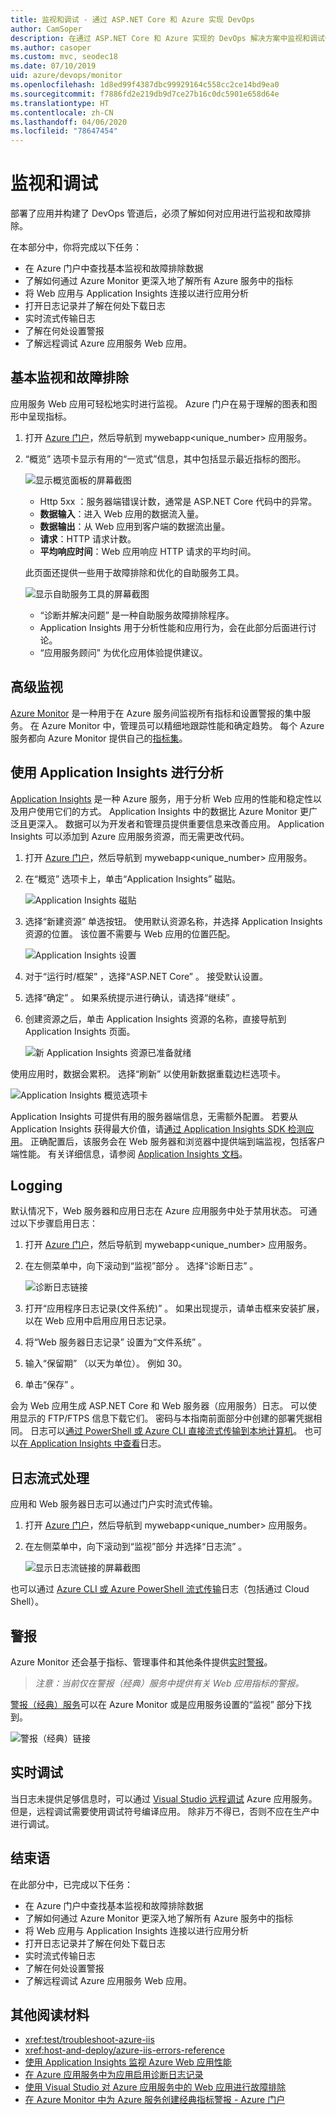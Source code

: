 ```yaml
---
title: 监视和调试 - 通过 ASP.NET Core 和 Azure 实现 DevOps
author: CamSoper
description: 在通过 ASP.NET Core 和 Azure 实现的 DevOps 解决方案中监视和调试代码
ms.author: casoper
ms.custom: mvc, seodec18
ms.date: 07/10/2019
uid: azure/devops/monitor
ms.openlocfilehash: 1d8ed99f4387dbc99929164c558cc2ce14bd9ea0
ms.sourcegitcommit: f7886fd2e219db9d7ce27b16c0dc5901e658d64e
ms.translationtype: HT
ms.contentlocale: zh-CN
ms.lasthandoff: 04/06/2020
ms.locfileid: "78647454"
---
```

# <a name="monitor-and-debug"></a>监视和调试

部署了应用并构建了 DevOps 管道后，必须了解如何对应用进行监视和故障排除。

在本部分中，你将完成以下任务：

* 在 Azure 门户中查找基本监视和故障排除数据
* 了解如何通过 Azure Monitor 更深入地了解所有 Azure 服务中的指标
* 将 Web 应用与 Application Insights 连接以进行应用分析
* 打开日志记录并了解在何处下载日志
* 实时流式传输日志
* 了解在何处设置警报
* 了解远程调试 Azure 应用服务 Web 应用。

## <a name="basic-monitoring-and-troubleshooting"></a>基本监视和故障排除

应用服务 Web 应用可轻松地实时进行监视。 Azure 门户在易于理解的图表和图形中呈现指标。

1. 打开 [Azure 门户](https://portal.azure.com)，然后导航到 mywebapp\<unique_number\>  应用服务。

1. “概览”  选项卡显示有用的“一览式”信息，其中包括显示最近指标的图形。

    ![显示概览面板的屏幕截图](./media/monitoring/overview.png)

    * Http 5xx  ：服务器端错误计数，通常是 ASP.NET Core 代码中的异常。
    * **数据输入**：进入 Web 应用的数据流入量。
    * **数据输出**：从 Web 应用到客户端的数据流出量。
    * **请求**：HTTP 请求计数。
    * **平均响应时间**：Web 应用响应 HTTP 请求的平均时间。

    此页面还提供一些用于故障排除和优化的自助服务工具。

    ![显示自助服务工具的屏幕截图](./media/monitoring/wizards.png)

    * “诊断并解决问题”  是一种自助服务故障排除程序。
    * Application Insights  用于分析性能和应用行为，会在此部分后面进行讨论。
    * “应用服务顾问”  为优化应用体验提供建议。

## <a name="advanced-monitoring"></a>高级监视

[Azure Monitor](/azure/monitoring-and-diagnostics/) 是一种用于在 Azure 服务间监视所有指标和设置警报的集中服务。 在 Azure Monitor 中，管理员可以精细地跟踪性能和确定趋势。 每个 Azure 服务都向 Azure Monitor 提供自己的[指标集](/azure/monitoring-and-diagnostics/monitoring-supported-metrics#microsoftwebsites-excluding-functions)。

## <a name="profile-with-application-insights"></a>使用 Application Insights 进行分析

[Application Insights](/azure/application-insights/app-insights-overview) 是一种 Azure 服务，用于分析 Web 应用的性能和稳定性以及用户使用它们的方式。 Application Insights 中的数据比 Azure Monitor 更广泛且更深入。 数据可以为开发者和管理员提供重要信息来改善应用。 Application Insights 可以添加到 Azure 应用服务资源，而无需更改代码。

1. 打开 [Azure 门户](https://portal.azure.com)，然后导航到 mywebapp\<unique_number\>  应用服务。
1. 在“概览”  选项卡上，单击“Application Insights”  磁贴。

    ![Application Insights 磁贴](./media/monitoring/app-insights.png)

1. 选择“新建资源”  单选按钮。 使用默认资源名称，并选择 Application Insights 资源的位置。 该位置不需要与 Web 应用的位置匹配。

    ![Application Insights 设置](./media/monitoring/new-app-insights.png)

1. 对于“运行时/框架”  ，选择“ASP.NET Core”  。 接受默认设置。
1. 选择“确定”  。 如果系统提示进行确认，请选择“继续”  。
1. 创建资源之后，单击 Application Insights 资源的名称，直接导航到 Application Insights 页面。

    ![新 Application Insights 资源已准备就绪](./media/monitoring/new-app-insights-done.png)

使用应用时，数据会累积。 选择“刷新”  以使用新数据重载边栏选项卡。

![Application Insights 概览选项卡](./media/monitoring/app-insights-overview.png)

Application Insights 可提供有用的服务器端信息，无需额外配置。 若要从 Application Insights 获得最大价值，请[通过 Application Insights SDK 检测应用](/azure/application-insights/app-insights-asp-net-core)。 正确配置后，该服务会在 Web 服务器和浏览器中提供端到端监视，包括客户端性能。 有关详细信息，请参阅 [Application Insights 文档](/azure/application-insights/app-insights-overview)。

## <a name="logging"></a>Logging

默认情况下，Web 服务器和应用日志在 Azure 应用服务中处于禁用状态。 可通过以下步骤启用日志：

1. 打开 [Azure 门户](https://portal.azure.com)，然后导航到 mywebapp\<unique_number\>  应用服务。
1. 在左侧菜单中，向下滚动到“监视”部分  。 选择“诊断日志”  。

    ![诊断日志链接](./media/monitoring/logging.png)

1. 打开“应用程序日志记录(文件系统)”  。 如果出现提示，请单击框来安装扩展，以在 Web 应用中启用应用日志记录。
1. 将“Web 服务器日志记录”  设置为“文件系统”  。
1. 输入“保留期”  （以天为单位）。 例如 30。
1. 单击“保存”  。

会为 Web 应用生成 ASP.NET Core 和 Web 服务器（应用服务）日志。 可以使用显示的 FTP/FTPS 信息下载它们。 密码与本指南前面部分中创建的部署凭据相同。 日志可以[通过 PowerShell 或 Azure CLI 直接流式传输到本地计算机](/azure/app-service/web-sites-enable-diagnostic-log#download)。 也可以[在 Application Insights 中查看](/azure/app-service/web-sites-enable-diagnostic-log#how-to-view-logs-in-application-insights)日志。

## <a name="log-streaming"></a>日志流式处理

应用和 Web 服务器日志可以通过门户实时流式传输。

1. 打开 [Azure 门户](https://portal.azure.com)，然后导航到 mywebapp\<unique_number\>  应用服务。
1. 在左侧菜单中，向下滚动到“监视”部分  并选择“日志流”  。

    ![显示日志流链接的屏幕截图](./media/monitoring/log-stream.png)

也可以通过 [Azure CLI 或 Azure PowerShell 流式传输](/azure/app-service/web-sites-enable-diagnostic-log#streamlogs)日志（包括通过 Cloud Shell）。

## <a name="alerts"></a>警报

Azure Monitor 还会基于指标、管理事件和其他条件提供[实时警报](/azure/monitoring-and-diagnostics/insights-alerts-portal)。

> *注意：当前仅在警报（经典）服务中提供有关 Web 应用指标的警报。*

[警报（经典）服务](/azure/monitoring-and-diagnostics/monitor-quick-resource-metric-alert-portal)可以在 Azure Monitor 或是应用服务设置的“监视”  部分下找到。

![警报（经典）链接](./media/monitoring/alerts.png)

## <a name="live-debugging"></a>实时调试

当日志未提供足够信息时，可以通过 [Visual Studio 远程调试](/azure/app-service/web-sites-dotnet-troubleshoot-visual-studio#remotedebug) Azure 应用服务。 但是，远程调试需要使用调试符号编译应用。 除非万不得已，否则不应在生产中进行调试。

## <a name="conclusion"></a>结束语

在此部分中，已完成以下任务：

* 在 Azure 门户中查找基本监视和故障排除数据
* 了解如何通过 Azure Monitor 更深入地了解所有 Azure 服务中的指标
* 将 Web 应用与 Application Insights 连接以进行应用分析
* 打开日志记录并了解在何处下载日志
* 实时流式传输日志
* 了解在何处设置警报
* 了解远程调试 Azure 应用服务 Web 应用。

## <a name="additional-reading"></a>其他阅读材料

* <xref:test/troubleshoot-azure-iis>
* <xref:host-and-deploy/azure-iis-errors-reference>
* [使用 Application Insights 监视 Azure Web 应用性能](/azure/application-insights/app-insights-azure-web-apps)
* [在 Azure 应用服务中为应用启用诊断日志记录](/azure/app-service/web-sites-enable-diagnostic-log)
* [使用 Visual Studio 对 Azure 应用服务中的 Web 应用进行故障排除](/azure/app-service/web-sites-dotnet-troubleshoot-visual-studio)
* [在 Azure Monitor 中为 Azure 服务创建经典指标警报 - Azure 门户](/azure/monitoring-and-diagnostics/insights-alerts-portal)

